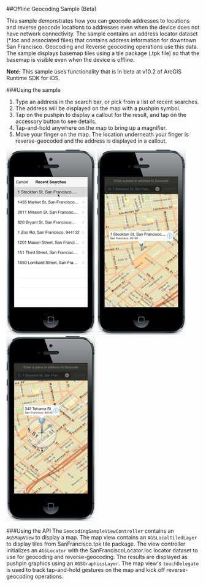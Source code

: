 ##Offline Geocoding Sample (Beta)

This sample demonstrates how you can geocode addresses to locations and reverse geocode locations to addresses even when the device
does not have network connectivity. The sample  contains an address locator dataset (*.loc and associated files) that
contains address information for downtown San Francisco. Geocoding and Reverse geocoding operations use this data.
The sample displays basemap tiles using a tile package (.tpk file) so that the basemap
is visible even when the device is offline.

**Note:** This sample uses functionality that is in beta at v10.2 of ArcGIS Runtime SDK for iOS.


###Using the sample
1. Type an address in the search bar, or pick from a list of recent searches. 
2. The address will be displayed on the map with a pushpin symbol. 
3. Tap on the pushpin to display a callout for the result, and tap on the accessory button to see details.
4. Tap-and-hold anywhere on the map to bring up a magnifier. 
5. Move your finger on the map. The location underneath your finger
is reverse-geocoded and the address is displayed in a callout.

![](image.png)
![](image2.png)
![](image3.png)


###Using the API
The <code>GeocodingSampleViewController</code> contains an <code>AGSMapView</code> to display a map.
The map view contains an <code>AGSLocalTiledLayer</code> to display tiles from SanFrancisco.tpk tile package. The
view controller initializes an <code>AGSLocator</code> with the SanFranciscoLocator.loc locator dataset to use for geocoding and reverse-geocoding.
The results are displayed as pushpin graphics using an <code>AGSGraphicsLayer</code>.
The map view's <code>touchDelegate</code> is used to track tap-and-hold gestures on the map and kick off reverse-geocoding operations.
